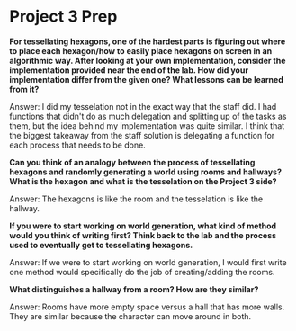# Project 3 Prep

**For tessellating hexagons, one of the hardest parts is figuring out where to place each hexagon/how to easily place hexagons on screen in an algorithmic way.
After looking at your own implementation, consider the implementation provided near the end of the lab.
How did your implementation differ from the given one? What lessons can be learned from it?**

Answer: I did my tesselation not in the exact way that the staff did. I had functions that didn't
        do as much delegation and splitting up of the tasks as them, but the idea behind my implementation
        was quite similar. I think that the biggest takeaway from the staff solution is delegating a function for
        each process that needs to be done. 


**Can you think of an analogy between the process of tessellating hexagons and randomly generating a world using rooms and hallways?
What is the hexagon and what is the tesselation on the Project 3 side?**

Answer: The hexagons is like the room and the tesselation is like the hallway. 

**If you were to start working on world generation, what kind of method would you think of writing first? 
Think back to the lab and the process used to eventually get to tessellating hexagons.**

Answer: If we were to start working on world generation, I would first write one method
        would specifically do the job of creating/adding the rooms. 

**What distinguishes a hallway from a room? How are they similar?**

Answer: Rooms have more empty space versus a hall that has more walls. They are
        similar because the character can move around in both. 
